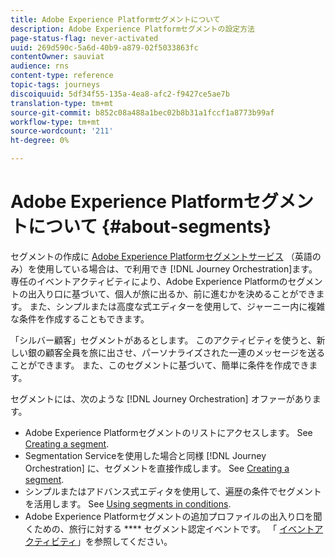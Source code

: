 ```yaml
---
title: Adobe Experience Platformセグメントについて
description: Adobe Experience Platformセグメントの設定方法
page-status-flag: never-activated
uuid: 269d590c-5a6d-40b9-a879-02f5033863fc
contentOwner: sauviat
audience: rns
content-type: reference
topic-tags: journeys
discoiquuid: 5df34f55-135a-4ea8-afc2-f9427ce5ae7b
translation-type: tm+mt
source-git-commit: b852c08a488a1bec02b8b31a1fccf1a8773b99af
workflow-type: tm+mt
source-wordcount: '211'
ht-degree: 0%

---
```



# Adobe Experience Platformセグメントについて {#about-segments}

セグメントの作成に [Adobe Experience Platformセグメントサービス](https://docs.adobe.com/content/help/en/experience-platform/segmentation/home.html) （英語のみ）を使用している場合は、で利用でき [!DNL Journey Orchestration]ます。 専任のイベントアクティビティにより、Adobe Experience Platformのセグメントの出入り口に基づいて、個人が旅に出るか、前に進むかを決めることができます。 また、シンプルまたは高度な式エディターを使用して、ジャーニー内に複雑な条件を作成することもできます。

「シルバー顧客」セグメントがあるとします。 このアクティビティを使うと、新しい銀の顧客全員を旅に出させ、パーソナライズされた一連のメッセージを送ることができます。 また、このセグメントに基づいて、簡単に条件を作成できます。

セグメントには、次のような [!DNL Journey Orchestration] オファーがあります。

* Adobe Experience Platformセグメントのリストにアクセスします。 See [Creating a segment](../segment/creating-a-segment.md).
* Segmentation Serviceを使用した場合と同様 [!DNL Journey Orchestration] に、セグメントを直接作成します。 See [Creating a segment](../segment/creating-a-segment.md).
* シンプルまたはアドバンス式エディタを使用して、遍歴の条件でセグメントを活用します。 See [Using segments in conditions](../segment/using-a-segment.md).
* Adobe Experience Platformセグメントの追加プロファイルの出入り口を聞くための、旅行に対する **** セグメント認定イベントです。 「 [イベントアクティビティ](../building-journeys/segment-qualification-events.md)」を参照してください。
